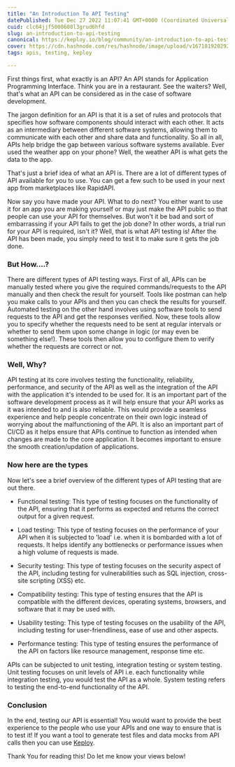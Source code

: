 ```yaml
---
title: "An Introduction To API Testing"
datePublished: Tue Dec 27 2022 11:07:41 GMT+0000 (Coordinated Universal Time)
cuid: clc64jjf5000608l3grud6hfd
slug: an-introduction-to-api-testing
canonical: https://keploy.io/blog/community/an-introduction-to-api-testing
cover: https://cdn.hashnode.com/res/hashnode/image/upload/v1671819202921/aaf89666-ed2c-439f-b737-b8fa663a8a39.png
tags: apis, testing, keploy

---
```


First things first, what exactly is an API? An API stands for Application Programming Interface. Think you are in a restaurant. See the waiters? Well, that's what an API can be considered as in the case of software development.

The jargon definition for an API is that it is a set of rules and protocols that specifies how software components should interact with each other. It acts as an intermediary between different software systems, allowing them to communicate with each other and share data and functionality. So all in all, APIs help bridge the gap between various software systems available. Ever used the weather app on your phone? Well, the weather API is what gets the data to the app.

That's just a brief idea of what an API is. There are a lot of different types of API available for you to use. You can get a few such to be used in your next app from marketplaces like RapidAPI.

Now say you have made your API. What to do next? You either want to use it for an app you are making yourself or may just make the API public so that people can use your API for themselves. But won't it be bad and sort of embarrassing if your API fails to get the job done? In other words, a trial run for your API is required, isn't it? Well, that is what API testing is! After the API has been made, you simply need to test it to make sure it gets the job done.

### But How....?

There are different types of API testing ways. First of all, APIs can be manually tested where you give the required commands/requests to the API manually and then check the result for yourself. Tools like postman can help you make calls to your APIs and then you can check the results for yourself. Automated testing on the other hand involves using software tools to send requests to the API and get the responses verified. Now, these tools allow you to specify whether the requests need to be sent at regular intervals or whether to send them upon some change in logic (or may even be something else!). These tools then allow you to configure them to verify whether the requests are correct or not.

### Well, Why?

API testing at its core involves testing the functionality, reliability, performance, and security of the API as well as the integration of the API with the application it's intended to be used for. It is an important part of the software development process as it will help ensure that your API works as it was intended to and is also reliable. This would provide a seamless experience and help people concentrate on their own logic instead of worrying about the malfunctioning of the API. It is also an important part of CI/CD as it helps ensure that APIs continue to function as intended when changes are made to the core application. It becomes important to ensure the smooth creation/updation of applications.

### Now here are the types

Now let's see a brief overview of the different types of API testing that are out there.

* Functional testing: This type of testing focuses on the functionality of the API, ensuring that it performs as expected and returns the correct output for a given request.
    
* Load testing: This type of testing focuses on the performance of your API when it is subjected to 'load' i.e. when it is bombarded with a lot of requests. It helps identify any bottlenecks or performance issues when a high volume of requests is made.
    
* Security testing: This type of testing focuses on the security aspect of the API, including testing for vulnerabilities such as SQL injection, cross-site scripting (XSS) etc.
    
* Compatibility testing: This type of testing ensures that the API is compatible with the different devices, operating systems, browsers, and software that it may be used with.
    
* Usability testing: This type of testing focuses on the usability of the API, including testing for user-friendliness, ease of use and other aspects.
    
* Performance testing: This type of testing ensures the performance of the API on factors like resource management, response time etc.
    

APIs can be subjected to unit testing, integration testing or system testing. Unit testing focuses on unit levels of API i.e. each functionality while integration testing, you would test the API as a whole. System testing refers to testing the end-to-end functionality of the API.

### Conclusion

In the end, testing our API is essential! You would want to provide the best experience to the people who use your APIs and one way to ensure that is to test it! If you want a tool to generate test files and data mocks from API calls then you can use [Keploy](https://keploy.io/).

Thank You for reading this! Do let me know your views below!
